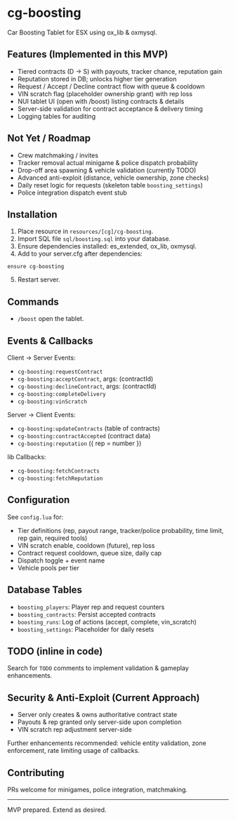# cg-boosting

Car Boosting Tablet for ESX using ox_lib & oxmysql.

## Features (Implemented in this MVP)
- Tiered contracts (D -> S) with payouts, tracker chance, reputation gain
- Reputation stored in DB; unlocks higher tier generation
- Request / Accept / Decline contract flow with queue & cooldown
- VIN scratch flag (placeholder ownership grant) with rep loss
- NUI tablet UI (open with /boost) listing contracts & details
- Server-side validation for contract acceptance & delivery timing
- Logging tables for auditing

## Not Yet / Roadmap
- Crew matchmaking / invites
- Tracker removal actual minigame & police dispatch probability
- Drop-off area spawning & vehicle validation (currently TODO)
- Advanced anti-exploit (distance, vehicle ownership, zone checks)
- Daily reset logic for requests (skeleton table `boosting_settings`)
- Police integration dispatch event stub

## Installation
1. Place resource in `resources/[cg]/cg-boosting`.
2. Import SQL file `sql/boosting.sql` into your database.
3. Ensure dependencies installed: es_extended, ox_lib, oxmysql.
4. Add to your server.cfg after dependencies:
```
ensure cg-boosting
```
5. Restart server.

## Commands
- `/boost` open the tablet.

## Events & Callbacks
Client -> Server Events:
- `cg-boosting:requestContract`
- `cg-boosting:acceptContract`, args: (contractId)
- `cg-boosting:declineContract`, args: (contractId)
- `cg-boosting:completeDelivery`
- `cg-boosting:vinScratch`

Server -> Client Events:
- `cg-boosting:updateContracts` (table of contracts)
- `cg-boosting:contractAccepted` (contract data)
- `cg-boosting:reputation` ({ rep = number })

lib Callbacks:
- `cg-boosting:fetchContracts`
- `cg-boosting:fetchReputation`

## Configuration
See `config.lua` for:
- Tier definitions (rep, payout range, tracker/police probability, time limit, rep gain, required tools)
- VIN scratch enable, cooldown (future), rep loss
- Contract request cooldown, queue size, daily cap
- Dispatch toggle + event name
- Vehicle pools per tier

## Database Tables
- `boosting_players`: Player rep and request counters
- `boosting_contracts`: Persist accepted contracts
- `boosting_runs`: Log of actions (accept, complete, vin_scratch)
- `boosting_settings`: Placeholder for daily resets

## TODO (inline in code)
Search for `TODO` comments to implement validation & gameplay enhancements.

## Security & Anti-Exploit (Current Approach)
- Server only creates & owns authoritative contract state
- Payouts & rep granted only server-side upon completion
- VIN scratch rep adjustment server-side

Further enhancements recommended: vehicle entity validation, zone enforcement, rate limiting usage of callbacks.

## Contributing
PRs welcome for minigames, police integration, matchmaking.

---
MVP prepared. Extend as desired.
